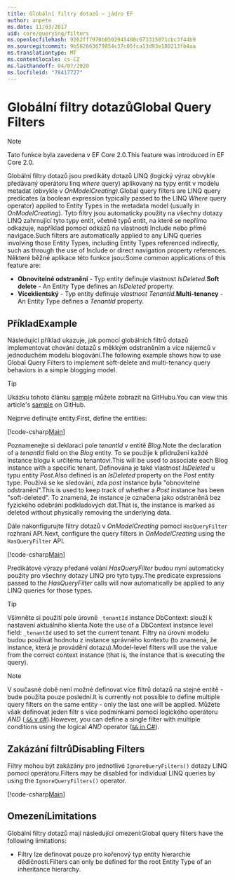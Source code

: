 ```yaml
---
title: Globální filtry dotazů – jádro EF
author: anpete
ms.date: 11/03/2017
uid: core/querying/filters
ms.openlocfilehash: 9262ff7970b0502945480c673315071cbc3f44b9
ms.sourcegitcommit: 9b562663679854c37c05fca13d93e180213fb4aa
ms.translationtype: MT
ms.contentlocale: cs-CZ
ms.lasthandoff: 04/07/2020
ms.locfileid: "78417727"
---
```

# <a name="global-query-filters"></a><span data-ttu-id="d3759-102">Globální filtry dotazů</span><span class="sxs-lookup"><span data-stu-id="d3759-102">Global Query Filters</span></span>

> [!NOTE]
> <span data-ttu-id="d3759-103">Tato funkce byla zavedena v EF Core 2.0.</span><span class="sxs-lookup"><span data-stu-id="d3759-103">This feature was introduced in EF Core 2.0.</span></span>

<span data-ttu-id="d3759-104">Globální filtry dotazů jsou predikáty dotazů LINQ (logický výraz obvykle předávaný operátoru linq *where* query) aplikovaný na typy entit v modelu metadat (obvykle v *OnModelCreating).*</span><span class="sxs-lookup"><span data-stu-id="d3759-104">Global query filters are LINQ query predicates (a boolean expression typically passed to the LINQ *Where* query operator) applied to Entity Types in the metadata model (usually in *OnModelCreating*).</span></span> <span data-ttu-id="d3759-105">Tyto filtry jsou automaticky použity na všechny dotazy LINQ zahrnující tyto typy entit, včetně typů entit, na které se nepřímo odkazuje, například pomocí odkazů na vlastnosti Include nebo přímé navigace.</span><span class="sxs-lookup"><span data-stu-id="d3759-105">Such filters are automatically applied to any LINQ queries involving those Entity Types, including Entity Types referenced indirectly, such as through the use of Include or direct navigation property references.</span></span> <span data-ttu-id="d3759-106">Některé běžné aplikace této funkce jsou:</span><span class="sxs-lookup"><span data-stu-id="d3759-106">Some common applications of this feature are:</span></span>

* <span data-ttu-id="d3759-107">**Obnovitelné odstranění** - Typ entity definuje vlastnost *IsDeleted.*</span><span class="sxs-lookup"><span data-stu-id="d3759-107">**Soft delete** - An Entity Type defines an *IsDeleted* property.</span></span>
* <span data-ttu-id="d3759-108">**Víceklientský** - Typ entity definuje *vlastnost TenantId.*</span><span class="sxs-lookup"><span data-stu-id="d3759-108">**Multi-tenancy** - An Entity Type defines a *TenantId* property.</span></span>

## <a name="example"></a><span data-ttu-id="d3759-109">Příklad</span><span class="sxs-lookup"><span data-stu-id="d3759-109">Example</span></span>

<span data-ttu-id="d3759-110">Následující příklad ukazuje, jak pomocí globálních filtrů dotazů implementovat chování dotazů s měkkým odstraněním a více nájemců v jednoduchém modelu blogování.</span><span class="sxs-lookup"><span data-stu-id="d3759-110">The following example shows how to use Global Query Filters to implement soft-delete and multi-tenancy query behaviors in a simple blogging model.</span></span>

> [!TIP]
> <span data-ttu-id="d3759-111">Ukázku tohoto článku [sample](https://github.com/dotnet/EntityFramework.Docs/tree/master/samples/core/QueryFilters) můžete zobrazit na GitHubu.</span><span class="sxs-lookup"><span data-stu-id="d3759-111">You can view this article's [sample](https://github.com/dotnet/EntityFramework.Docs/tree/master/samples/core/QueryFilters) on GitHub.</span></span>

<span data-ttu-id="d3759-112">Nejprve definujte entity:</span><span class="sxs-lookup"><span data-stu-id="d3759-112">First, define the entities:</span></span>

[!code-csharp[Main](../../../samples/core/QueryFilters/Program.cs#Entities)]

<span data-ttu-id="d3759-113">Poznamenejte si deklaraci pole _tenantId_ v entitě _Blog._</span><span class="sxs-lookup"><span data-stu-id="d3759-113">Note the declaration of a _tenantId_ field on the _Blog_ entity.</span></span> <span data-ttu-id="d3759-114">To se použije k přidružení každé instance blogu k určitému tenantovi.</span><span class="sxs-lookup"><span data-stu-id="d3759-114">This will be used to associate each Blog instance with a specific tenant.</span></span> <span data-ttu-id="d3759-115">Definována je také vlastnost _IsDeleted_ u typu entity _Post._</span><span class="sxs-lookup"><span data-stu-id="d3759-115">Also defined is an _IsDeleted_ property on the _Post_ entity type.</span></span> <span data-ttu-id="d3759-116">Používá se ke sledování, zda _post_ instance byla "obnovitelné odstranění".</span><span class="sxs-lookup"><span data-stu-id="d3759-116">This is used to keep track of whether a _Post_ instance has been "soft-deleted".</span></span> <span data-ttu-id="d3759-117">To znamená, že instance je označena jako odstraněná bez fyzického odebrání podkladových dat.</span><span class="sxs-lookup"><span data-stu-id="d3759-117">That is, the instance is marked as deleted without physically removing the underlying data.</span></span>

<span data-ttu-id="d3759-118">Dále nakonfigurujte filtry dotazů v _OnModelCreating_ pomocí `HasQueryFilter` rozhraní API.</span><span class="sxs-lookup"><span data-stu-id="d3759-118">Next, configure the query filters in _OnModelCreating_ using the `HasQueryFilter` API.</span></span>

[!code-csharp[Main](../../../samples/core/QueryFilters/Program.cs#Configuration)]

<span data-ttu-id="d3759-119">Predikátové výrazy předané volání _HasQueryFilter_ budou nyní automaticky použity pro všechny dotazy LINQ pro tyto typy.</span><span class="sxs-lookup"><span data-stu-id="d3759-119">The predicate expressions passed to the _HasQueryFilter_ calls will now automatically be applied to any LINQ queries for those types.</span></span>

> [!TIP]
> <span data-ttu-id="d3759-120">Všimněte si použití pole úrovně `_tenantId` instance DbContext: slouží k nastavení aktuálního klienta.</span><span class="sxs-lookup"><span data-stu-id="d3759-120">Note the use of a DbContext instance level field: `_tenantId` used to set the current tenant.</span></span> <span data-ttu-id="d3759-121">Filtry na úrovni modelu budou používat hodnotu z instance správného kontextu (to znamená, že instance, která je provádění dotazu).</span><span class="sxs-lookup"><span data-stu-id="d3759-121">Model-level filters will use the value from the correct context instance (that is, the instance that is executing the query).</span></span>

> [!NOTE]
> <span data-ttu-id="d3759-122">V současné době není možné definovat více filtrů dotazů na stejné entitě - bude použita pouze poslední.</span><span class="sxs-lookup"><span data-stu-id="d3759-122">It is currently not possible to define multiple query filters on the same entity - only the last one will be applied.</span></span> <span data-ttu-id="d3759-123">Můžete však definovat jeden filtr s více podmínkami pomocí logického operátoru _AND_ ([ `&&` v c#](https://docs.microsoft.com/dotnet/csharp/language-reference/operators/boolean-logical-operators#conditional-logical-and-operator-)).</span><span class="sxs-lookup"><span data-stu-id="d3759-123">However, you can define a single filter with multiple conditions using the logical _AND_ operator ([`&&` in C#](https://docs.microsoft.com/dotnet/csharp/language-reference/operators/boolean-logical-operators#conditional-logical-and-operator-)).</span></span>

## <a name="disabling-filters"></a><span data-ttu-id="d3759-124">Zakázání filtrů</span><span class="sxs-lookup"><span data-stu-id="d3759-124">Disabling Filters</span></span>

<span data-ttu-id="d3759-125">Filtry mohou být zakázány pro jednotlivé `IgnoreQueryFilters()` dotazy LINQ pomocí operátoru.</span><span class="sxs-lookup"><span data-stu-id="d3759-125">Filters may be disabled for individual LINQ queries by using the `IgnoreQueryFilters()` operator.</span></span>

[!code-csharp[Main](../../../samples/core/QueryFilters/Program.cs#IgnoreFilters)]

## <a name="limitations"></a><span data-ttu-id="d3759-126">Omezení</span><span class="sxs-lookup"><span data-stu-id="d3759-126">Limitations</span></span>

<span data-ttu-id="d3759-127">Globální filtry dotazů mají následující omezení:</span><span class="sxs-lookup"><span data-stu-id="d3759-127">Global query filters have the following limitations:</span></span>

* <span data-ttu-id="d3759-128">Filtry lze definovat pouze pro kořenový typ entity hierarchie dědičnosti.</span><span class="sxs-lookup"><span data-stu-id="d3759-128">Filters can only be defined for the root Entity Type of an inheritance hierarchy.</span></span>
